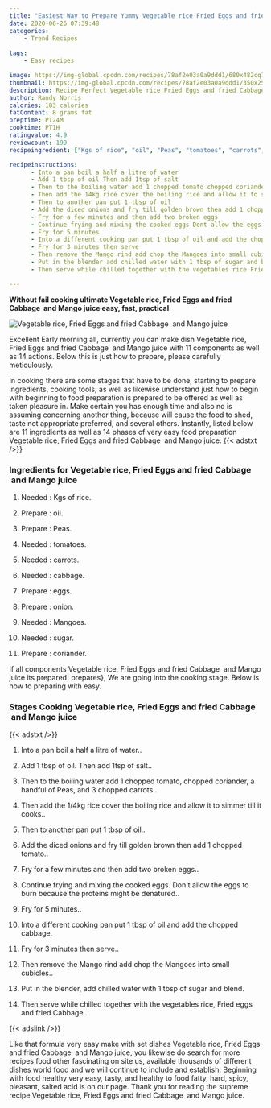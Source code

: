 ```yaml
---
title: "Easiest Way to Prepare Yummy Vegetable rice Fried Eggs and fried Cabbage  and Mango juice"
date: 2020-06-26 07:39:48
categories:
    - Trend Recipes
    
tags:
    - Easy recipes

image: https://img-global.cpcdn.com/recipes/78af2e03a0a9ddd1/680x482cq70/vegetable-rice-fried-eggs-and-fried-cabbage-and-mango-juice-recipe-main-photo.jpg
thumbnail: https://img-global.cpcdn.com/recipes/78af2e03a0a9ddd1/350x250cq70/vegetable-rice-fried-eggs-and-fried-cabbage-and-mango-juice-recipe-main-photo.jpg
description: Recipe Perfect Vegetable rice Fried Eggs and fried Cabbage  and Mango juice with 11 ingredients and 14 stages of easy cooking.
author: Randy Norris
calories: 183 calories
fatContent: 8 grams fat
preptime: PT24M
cooktime: PT1H
ratingvalue: 4.9
reviewcount: 199
recipeingredient: ["Kgs of rice", "oil", "Peas", "tomatoes", "carrots", "cabbage", "eggs", "onion", "Mangoes", "sugar", "coriander"]

recipeinstructions: 
      - Into a pan boil a half a litre of water 
      - Add 1 tbsp of oil Then add 1tsp of salt 
      - Then to the boiling water add 1 chopped tomato chopped coriander a handful of Peas and 3 chopped carrots 
      - Then add the 14kg rice cover the boiling rice and allow it to simmer till it cooks 
      - Then to another pan put 1 tbsp of oil 
      - Add the diced onions and fry till golden brown then add 1 chopped tomato 
      - Fry for a few minutes and then add two broken eggs 
      - Continue frying and mixing the cooked eggs Dont allow the eggs to burn because the proteins might be denatured 
      - Fry for 5 minutes 
      - Into a different cooking pan put 1 tbsp of oil and add the chopped cabbage 
      - Fry for 3 minutes then serve 
      - Then remove the Mango rind add chop the Mangoes into small cubicles 
      - Put in the blender add chilled water with 1 tbsp of sugar and blend 
      - Then serve while chilled together with the vegetables rice Fried eggs and fried Cabbage

---
```




**Without fail cooking ultimate Vegetable rice, Fried Eggs and fried Cabbage  and Mango juice easy, fast, practical**. 


![Vegetable rice, Fried Eggs and fried Cabbage  and Mango juice](https://img-global.cpcdn.com/recipes/78af2e03a0a9ddd1/680x482cq70/vegetable-rice-fried-eggs-and-fried-cabbage-and-mango-juice-recipe-main-photo.jpg "Vegetable rice, Fried Eggs and fried Cabbage  and Mango juice")




Excellent Early morning all, currently you can make dish Vegetable rice, Fried Eggs and fried Cabbage  and Mango juice with 11 components as well as 14 actions. Below this is just how to prepare, please carefully meticulously.

In cooking there are some stages that have to be done, starting to prepare ingredients, cooking tools, as well as likewise understand just how to begin with beginning to food preparation is prepared to be offered as well as taken pleasure in. Make certain you has enough time and also no is assuming concerning another thing, because will cause the food to shed, taste not appropriate preferred, and several others. Instantly, listed below are 11 ingredients as well as 14 phases of very easy food preparation Vegetable rice, Fried Eggs and fried Cabbage  and Mango juice.
{{< adstxt />}}

### Ingredients for Vegetable rice, Fried Eggs and fried Cabbage  and Mango juice


1. Needed  : Kgs of rice.

1. Prepare  : oil.

1. Prepare  : Peas.

1. Needed  : tomatoes.

1. Needed  : carrots.

1. Needed  : cabbage.

1. Prepare  : eggs.

1. Prepare  : onion.

1. Needed  : Mangoes.

1. Needed  : sugar.

1. Prepare  : coriander.



If all components Vegetable rice, Fried Eggs and fried Cabbage  and Mango juice its prepared| prepares}, We are going into the cooking stage. Below is how to preparing with easy.

### Stages Cooking Vegetable rice, Fried Eggs and fried Cabbage  and Mango juice

{{< adstxt />}}


1. Into a pan boil a half a litre of water..



1. Add 1 tbsp of oil. Then add 1tsp of salt..



1. Then to the boiling water add 1 chopped tomato, chopped coriander, a handful of Peas, and 3 chopped carrots..



1. Then add the 1/4kg rice cover the boiling rice and allow it to simmer till it cooks..



1. Then to another pan put 1 tbsp of oil..



1. Add the diced onions and fry till golden brown then add 1 chopped tomato..



1. Fry for a few minutes and then add two broken eggs..



1. Continue frying and mixing the cooked eggs. Don&#39;t allow the eggs to burn because the proteins might be denatured..



1. Fry for 5 minutes..



1. Into a different cooking pan put 1 tbsp of oil and add the chopped cabbage.



1. Fry for 3 minutes then serve..



1. Then remove the Mango rind add chop the Mangoes into small cubicles..



1. Put in the blender, add chilled water with 1 tbsp of sugar and blend.



1. Then serve while chilled together with the vegetables rice, Fried eggs and fried Cabbage..





{{< adslink />}}

Like that formula very easy make with set dishes Vegetable rice, Fried Eggs and fried Cabbage  and Mango juice, you likewise do search for more recipes food other fascinating on site us, available thousands of different dishes world food and we will continue to include and establish. Beginning with food healthy very easy, tasty, and healthy to food fatty, hard, spicy, pleasant, salted acid is on our page. Thank you for reading the supreme recipe Vegetable rice, Fried Eggs and fried Cabbage  and Mango juice.

